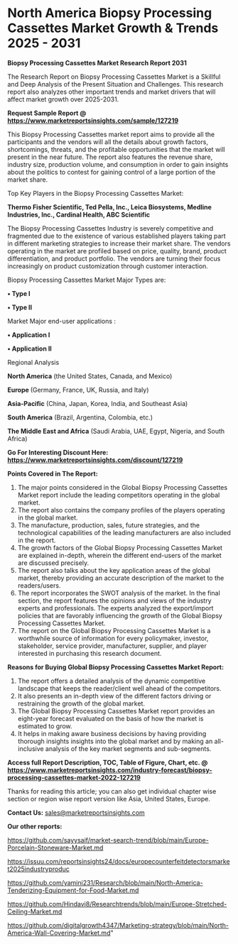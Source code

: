 # North America Biopsy Processing Cassettes Market Growth & Trends 2025 - 2031

<strong>Biopsy Processing Cassettes Market Research Report 2031</strong>

The Research Report on Biopsy Processing Cassettes Market is a Skillful and Deep Analysis of the Present Situation and Challenges. This research report also analyzes other important trends and market drivers that will affect market growth over 2025-2031.

<strong>Request Sample Report @ <a href=https://www.marketreportsinsights.com/sample/127219>https://www.marketreportsinsights.com/sample/127219</a></strong>

This Biopsy Processing Cassettes market report aims to provide all the participants and the vendors will all the details about growth factors, shortcomings, threats, and the profitable opportunities that the market will present in the near future. The report also features the revenue share, industry size, production volume, and consumption in order to gain insights about the politics to contest for gaining control of a large portion of the market share.

Top Key Players in the Biopsy Processing Cassettes Market:

<strong>Thermo Fisher Scientific, Ted Pella, Inc., Leica Biosystems, Medline Industries, Inc., Cardinal Health, ABC Scientific</strong>

The Biopsy Processing Cassettes Industry is severely competitive and fragmented due to the existence of various established players taking part in different marketing strategies to increase their market share. The vendors operating in the market are profiled based on price, quality, brand, product differentiation, and product portfolio. The vendors are turning their focus increasingly on product customization through customer interaction.

Biopsy Processing Cassettes Market Major Types are:

<strong>• Type I

• Type II</strong>

Market Major end-user applications :

<strong>• Application I

• Application II</strong>

Regional Analysis

</u><strong><b>North America</b></strong> (the United States, Canada, and Mexico)

<strong><b>Europe </b></strong>(Germany, France, UK, Russia, and Italy)

<strong><b>Asia-Pacific</b></strong> (China, Japan, Korea, India, and Southeast Asia)

<strong><b>South America</b></strong> (Brazil, Argentina, Colombia, etc.)

<strong><b>The Middle East and Africa</b></strong> (Saudi Arabia, UAE, Egypt, Nigeria, and South Africa)

<strong>Go For Interesting Discount Here: <a href=https://www.marketreportsinsights.com/discount/127219>https://www.marketreportsinsights.com/discount/127219</a></strong>

<strong>Points Covered in The Report:</strong>
<ol>
  <li>The major points considered in the Global Biopsy Processing Cassettes Market report include the leading competitors operating in the global market.</li>
  <li>The report also contains the company profiles of the players operating in the global market.</li>
  <li>The manufacture, production, sales, future strategies, and the technological capabilities of the leading manufacturers are also included in the report.</li>
  <li>The growth factors of the Global Biopsy Processing Cassettes Market are explained in-depth, wherein the different end-users of the market are discussed precisely.</li>
  <li>The report also talks about the key application areas of the global market, thereby providing an accurate description of the market to the readers/users.</li>
  <li>The report incorporates the SWOT analysis of the market. In the final section, the report features the opinions and views of the industry experts and professionals. The experts analyzed the export/import policies that are favorably influencing the growth of the Global Biopsy Processing Cassettes Market.</li>
  <li>The report on the Global Biopsy Processing Cassettes Market is a worthwhile source of information for every policymaker, investor, stakeholder, service provider, manufacturer, supplier, and player interested in purchasing this research document.</li>
</ol>
<strong>Reasons for Buying Global Biopsy Processing Cassettes Market Report:</strong>

<ol>
  <li>The report offers a detailed analysis of the dynamic competitive landscape that keeps the reader/client well ahead of the competitors.</li>
  <li>It also presents an in-depth view of the different factors driving or restraining the growth of the global market.</li>
  <li>The Global Biopsy Processing Cassettes Market report provides an eight-year forecast evaluated on the basis of how the market is estimated to grow.</li>
  <li>It helps in making aware business decisions by having providing thorough insights insights into the global market and by making an all-inclusive analysis of the key market segments and sub-segments.</li>
</ol>
<strong>Access full Report Description, TOC, Table of Figure, Chart, etc. @ <a href=https://www.marketreportsinsights.com/industry-forecast/biopsy-processing-cassettes-market-2022-127219>https://www.marketreportsinsights.com/industry-forecast/biopsy-processing-cassettes-market-2022-127219</a></strong>


Thanks for reading this article; you can also get individual chapter wise section or region wise report version like Asia, United States, Europe.

<strong>Contact Us:</strong>
sales@marketreportsinsights.com

<strong>Our other reports:</strong>

<a href=https://github.com/sayysaif/market-search-trend/blob/main/Europe-Porcelain-Stoneware-Market.md>https://github.com/sayysaif/market-search-trend/blob/main/Europe-Porcelain-Stoneware-Market.md</a>

<a href=https://issuu.com/reportsinsights24/docs/europecounterfeitdetectorsmarket2025industryproduc>https://issuu.com/reportsinsights24/docs/europecounterfeitdetectorsmarket2025industryproduc</a>

<a href=https://github.com/yamini231/Research/blob/main/North-America-Tenderizing-Equipment-for-Food-Market.md>https://github.com/yamini231/Research/blob/main/North-America-Tenderizing-Equipment-for-Food-Market.md</a>

<a href=https://github.com/Hindavi8/Researchtrends/blob/main/Europe-Stretched-Ceiling-Market.md>https://github.com/Hindavi8/Researchtrends/blob/main/Europe-Stretched-Ceiling-Market.md</a>

<a href=https://github.com/digitalgrowth4347/Marketing-strategy/blob/main/North-America-Wall-Covering-Market.md>https://github.com/digitalgrowth4347/Marketing-strategy/blob/main/North-America-Wall-Covering-Market.md</a>"

